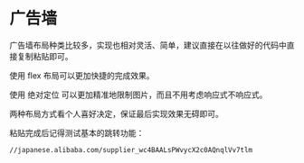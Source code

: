 # 广告墙

广告墙布局种类比较多，实现也相对灵活、简单，建议直接在以往做好的代码中直接复制粘贴即可。

使用 flex 布局可以更加快捷的完成效果。

使用 绝对定位 可以更加精准地限制图片，而且不用考虑响应式不响应式。

两种布局方式看个人喜好决定，保证最后实现效果无碍即可。



粘贴完成后记得测试基本的跳转功能：

```
//japanese.alibaba.com/supplier_wc4BAALsPWvycX2c0AQnqlVv7tlm
```

